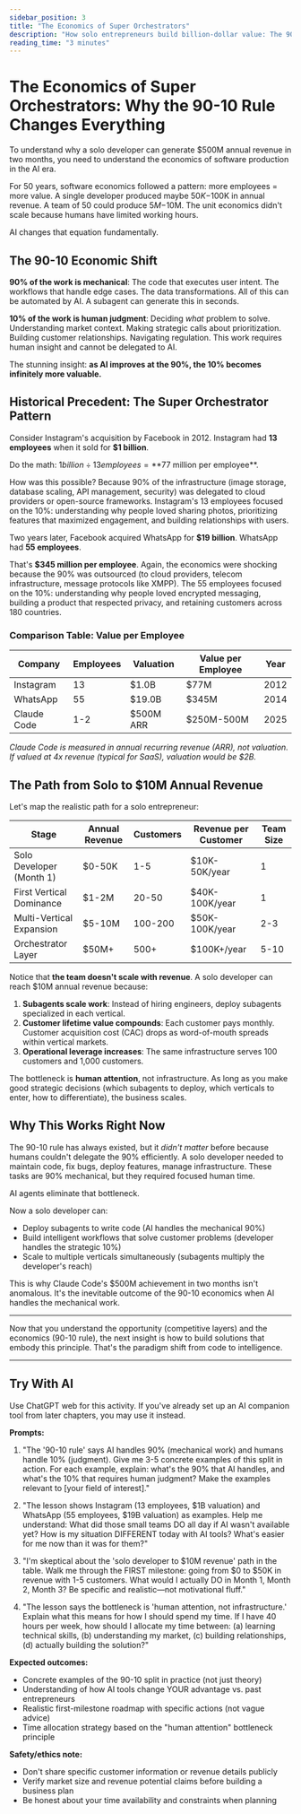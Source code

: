 ```yaml
---
sidebar_position: 3
title: "The Economics of Super Orchestrators"
description: "How solo entrepreneurs build billion-dollar value: The 90-10 economic model."
reading_time: "3 minutes"
---
```


# The Economics of Super Orchestrators: Why the 90-10 Rule Changes Everything

To understand why a solo developer can generate $500M annual revenue in two months, you need to understand the economics of software production in the AI era.

For 50 years, software economics followed a pattern: more employees = more value. A single developer produced maybe $50K-$100K in annual revenue. A team of 50 could produce $5M-$10M. The unit economics didn't scale because humans have limited working hours.

AI changes that equation fundamentally.

## The 90-10 Economic Shift

**90% of the work is mechanical**: The code that executes user intent. The workflows that handle edge cases. The data transformations. All of this can be automated by AI. A subagent can generate this in seconds.

**10% of the work is human judgment**: Deciding *what* problem to solve. Understanding market context. Making strategic calls about prioritization. Building customer relationships. Navigating regulation. This work requires human insight and cannot be delegated to AI.

The stunning insight: **as AI improves at the 90%, the 10% becomes infinitely more valuable.**

## Historical Precedent: The Super Orchestrator Pattern

Consider Instagram's acquisition by Facebook in 2012. Instagram had **13 employees** when it sold for **$1 billion**.

Do the math: $1 billion ÷ 13 employees = **$77 million per employee**.

How was this possible? Because 90% of the infrastructure (image storage, database scaling, API management, security) was delegated to cloud providers or open-source frameworks. Instagram's 13 employees focused on the 10%: understanding why people loved sharing photos, prioritizing features that maximized engagement, and building relationships with users.

Two years later, Facebook acquired WhatsApp for **$19 billion**. WhatsApp had **55 employees**.

That's **$345 million per employee**. Again, the economics were shocking because the 90% was outsourced (to cloud providers, telecom infrastructure, message protocols like XMPP). The 55 employees focused on the 10%: understanding why people loved encrypted messaging, building a product that respected privacy, and retaining customers across 180 countries.

### Comparison Table: Value per Employee

| Company | Employees | Valuation | Value per Employee | Year |
|---------|-----------|-----------|-------------------|------|
| Instagram | 13 | $1.0B | $77M | 2012 |
| WhatsApp | 55 | $19.0B | $345M | 2014 |
| Claude Code | 1-2 | $500M ARR | $250M-500M | 2025 |

*Claude Code is measured in annual recurring revenue (ARR), not valuation. If valued at 4x revenue (typical for SaaS), valuation would be $2B.*

## The Path from Solo to $10M Annual Revenue

Let's map the realistic path for a solo entrepreneur:

| Stage | Annual Revenue | Customers | Revenue per Customer | Team Size |
|-------|-----------------|-----------|----------------------|-----------|
| Solo Developer (Month 1) | $0-50K | 1-5 | $10K-50K/year | 1 |
| First Vertical Dominance | $1-2M | 20-50 | $40K-100K/year | 1 |
| Multi-Vertical Expansion | $5-10M | 100-200 | $50K-100K/year | 2-3 |
| Orchestrator Layer | $50M+ | 500+ | $100K+/year | 5-10 |

Notice that **the team doesn't scale with revenue**. A solo developer can reach $10M annual revenue because:

1. **Subagents scale work**: Instead of hiring engineers, deploy subagents specialized in each vertical.
2. **Customer lifetime value compounds**: Each customer pays monthly. Customer acquisition cost (CAC) drops as word-of-mouth spreads within vertical markets.
3. **Operational leverage increases**: The same infrastructure serves 100 customers and 1,000 customers.

The bottleneck is **human attention**, not infrastructure. As long as you make good strategic decisions (which subagents to deploy, which verticals to enter, how to differentiate), the business scales.

## Why This Works Right Now

The 90-10 rule has always existed, but it *didn't matter* before because humans couldn't delegate the 90% efficiently. A solo developer needed to maintain code, fix bugs, deploy features, manage infrastructure. These tasks are 90% mechanical, but they required focused human time.

AI agents eliminate that bottleneck.

Now a solo developer can:
- Deploy subagents to write code (AI handles the mechanical 90%)
- Build intelligent workflows that solve customer problems (developer handles the strategic 10%)
- Scale to multiple verticals simultaneously (subagents multiply the developer's reach)

This is why Claude Code's $500M achievement in two months isn't anomalous. It's the inevitable outcome of the 90-10 economics when AI handles the mechanical work.

---

Now that you understand the opportunity (competitive layers) and the economics (90-10 rule), the next insight is how to build solutions that embody this principle. That's the paradigm shift from code to intelligence.

---

## Try With AI

Use ChatGPT web for this activity. If you've already set up an AI companion tool from later chapters, you may use it instead.

**Prompts:**

1) "The '90-10 rule' says AI handles 90% (mechanical work) and humans handle 10% (judgment). Give me 3-5 concrete examples of this split in action. For each example, explain: what's the 90% that AI handles, and what's the 10% that requires human judgment? Make the examples relevant to [your field of interest]."

2) "The lesson shows Instagram (13 employees, $1B valuation) and WhatsApp (55 employees, $19B valuation) as examples. Help me understand: What did those small teams DO all day if AI wasn't available yet? How is my situation DIFFERENT today with AI tools? What's easier for me now than it was for them?"

3) "I'm skeptical about the 'solo developer to $10M revenue' path in the table. Walk me through the FIRST milestone: going from $0 to $50K in revenue with 1-5 customers. What would I actually DO in Month 1, Month 2, Month 3? Be specific and realistic—not motivational fluff."

4) "The lesson says the bottleneck is 'human attention, not infrastructure.' Explain what this means for how I should spend my time. If I have 40 hours per week, how should I allocate my time between: (a) learning technical skills, (b) understanding my market, (c) building relationships, (d) actually building the solution?"

**Expected outcomes:**

- Concrete examples of the 90-10 split in practice (not just theory)
- Understanding of how AI tools change YOUR advantage vs. past entrepreneurs
- Realistic first-milestone roadmap with specific actions (not vague advice)
- Time allocation strategy based on the "human attention" bottleneck principle

**Safety/ethics note:**

- Don't share specific customer information or revenue details publicly
- Verify market size and revenue potential claims before building a business plan
- Be honest about your time availability and constraints when planning

